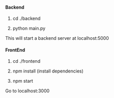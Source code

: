 #### Backend

1. cd ./backend

2. python main.py


This will start a backend server at localhost:5000

#### FrontEnd

1. cd ./frontend

2. npm install (install dependencies)

3. npm start

Go to localhost:3000
